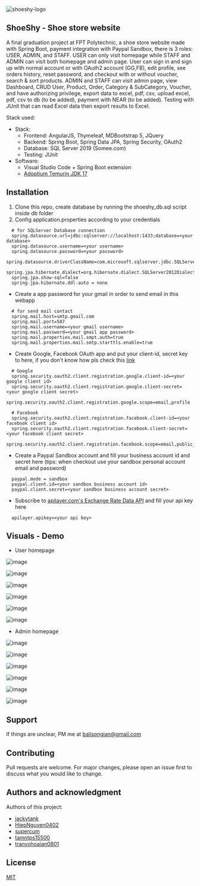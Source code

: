 ![shoeshy-logo](https://user-images.githubusercontent.com/52403567/202708244-38f7033e-ec32-4124-b807-4fa6b034823f.png)
## ShoeShy - Shoe store website

A final graduation project at FPT Polytechnic, a shoe store website made with Spring Boot, payment integration with Paypal Sandbox, there is 3 roles: USER, ADMIN, and STAFF. USER can only visit homepage while STAFF and ADMIN can visit both homepage and admin page. User can sign in and sign up with normal account or with OAuth2 account (GG,FB), edit profile, see orders history, reset password, and checkout with or without voucher, search & sort products. ADMIN and STAFF can visit admin page, view Dashboard, CRUD User, Product, Order, Category & SubCategory, Voucher, and have authorizing privilege, export data to excel, pdf, csv, upload excel, pdf, csv to db (to be added), payment with NEAR (to be added). Testing with JUnit that can read Excel data then export results to Excel.

Stack used:
  *	Stack:
    -	Frontend: AngularJS, Thymeleaf, MDBootstrap 5, JQuery
    -	Backend: Spring Boot, Spring Data JPA, Spring Security, OAuth2
    -	Database: SQL Server 2019 (Somee.com)
    - Testing: JUnit
  *	Software:
    -	Visual Studio Code + Spring Boot extension
    -	[Adoptium Temurin JDK 17](https://adoptium.net/)

## Installation
1. Clone this repo, create database by running the shoeshy_db.sql script inside db folder
2. Config application.properties according to your credentials
  ```
    # for SQLServer Database connection
    spring.datasource.url=jdbc:sqlserver://localhost:1433;database=<your database>
    spring.datasource.username=<your username>
    spring.datasource.password=<your password>
    spring.datasource.driverClassName=com.microsoft.sqlserver.jdbc.SQLServerDriver
    spring.jpa.hibernate.dialect=org.hibernate.dialect.SQLServer2012Dialect
    spring.jpa.show-sql=false
    spring.jpa.hibernate.ddl-auto = none
  ```
  - Create a app password for your gmail in order to send email in this webapp
  ```
    # for send mail contact
    spring.mail.host=smtp.gmail.com
    spring.mail.port=587
    spring.mail.username=<your gmail username>
    spring.mail.password=<your gmail app password>
    spring.mail.properties.mail.smpt.auth=true
    spring.mail.properties.mail.smtp.starttls.enable=true
  ```
  - Create Google, Facebook OAuth app and put your client-id, secret key to here, if you don't know how pls check this [link](https://www.codejava.net/frameworks/spring-boot/social-login-with-google-and-facebook-examples)
  ```
    # Google
    spring.security.oauth2.client.registration.google.client-id=<your google client id>
    spring.security.oauth2.client.registration.google.client-secret=<your google client secret>
    spring.security.oauth2.client.registration.google.scope=email,profile

    # Facebook
    spring.security.oauth2.client.registration.facebook.client-id=<your facebook client id>
    spring.security.oauth2.client.registration.facebook.client-secret=<your facebook client secret>
    spring.security.oauth2.client.registration.facebook.scope=email,public_profile
  ```
  - Create a Paypal Sandbox account and fill your business account id and secret here (tips: when checkout use your sandbox personal account email and password)
  ```
    paypal.mode = sandbox
    paypal.client.id=<your sandbox business account id>
    paypal.client.secret=<your sandbox business account secret>
  ```
  - Subscribe to [apilayer.com's Exchange Rate Data API](https://apilayer.com/marketplace/exchangerates_data-api) and fill your api key here
  ```
    apilayer.apikey=<your api key>
  ```

## Visuals - Demo

- User homepage

![image](https://user-images.githubusercontent.com/52403567/202708402-f50f8bf1-bf2d-4b16-8762-df16fc2a2b3b.png)

![image](https://user-images.githubusercontent.com/52403567/202708577-84cc2c61-8214-4631-98ee-090ea1c850ed.png)

![image](https://user-images.githubusercontent.com/52403567/202708667-83f63c39-775c-438e-ac83-27e31b9d9612.png)

![image](https://user-images.githubusercontent.com/52403567/202708736-ada31387-be62-46a4-a562-7c44b62d5154.png)

![image](https://user-images.githubusercontent.com/52403567/202708931-a139465b-07c6-4ed5-8f6b-4fcfdcdfde49.png)

![image](https://user-images.githubusercontent.com/52403567/202709055-49371876-5548-4c5b-8a6b-5ad40ef7d4ae.png)

- Admin homepage

![image](https://user-images.githubusercontent.com/52403567/202709150-e97513ef-a1c5-4f83-a84d-2213e4360ed7.png)

![image](https://user-images.githubusercontent.com/52403567/202709319-800e0d1e-9780-4fd5-a67c-84382a14645e.png)

![image](https://user-images.githubusercontent.com/52403567/202709399-81edd408-5b44-4f82-9d1d-5b1425767b7f.png)

![image](https://user-images.githubusercontent.com/52403567/202709452-6787ddbd-dc74-42b5-b0e7-6398b5534718.png)

![image](https://user-images.githubusercontent.com/52403567/202709532-f9acd654-c2ab-4abe-90ca-47a25d4a7c46.png)

![image](https://user-images.githubusercontent.com/52403567/202709644-388d6e21-ec2d-42db-8bab-5ecf31d8a16b.png)


## Support
If things are unclear, PM me at [balisongian@gmail.com](mailto:balisongian@gmail.com)


## Contributing
Pull requests are welcome. For major changes, please open an issue first to discuss what you would like to change.


## Authors and acknowledgment
Authors of this project: 

- [jackytank](https://github.com/jackytank)
- [HiepNguyen0402](https://github.com/HiepNguyen0402)
- [supercum](https://github.com/supercuem)
- [tamntps15500](https://github.com/tamntps15500)
- [tranvohoaian0801](https://github.com/tranvohoaian0801)

## License
[MIT](https://choosealicense.com/licenses/mit/)
